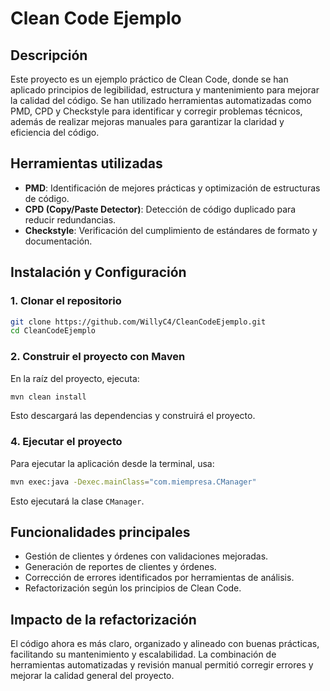 # Clean Code Ejemplo  

## Descripción  
Este proyecto es un ejemplo práctico de Clean Code, donde se han aplicado principios de legibilidad, estructura y mantenimiento para mejorar la calidad del código. Se han utilizado herramientas automatizadas como PMD, CPD y Checkstyle para identificar y corregir problemas técnicos, además de realizar mejoras manuales para garantizar la claridad y eficiencia del código.  

## Herramientas utilizadas  
- **PMD**: Identificación de mejores prácticas y optimización de estructuras de código.  
- **CPD (Copy/Paste Detector)**: Detección de código duplicado para reducir redundancias.  
- **Checkstyle**: Verificación del cumplimiento de estándares de formato y documentación.  

## Instalación y Configuración  
### **1. Clonar el repositorio**  
```bash
git clone https://github.com/WillyC4/CleanCodeEjemplo.git
cd CleanCodeEjemplo
```

### **2. Construir el proyecto con Maven**  
En la raíz del proyecto, ejecuta:  
```bash
mvn clean install
```
Esto descargará las dependencias y construirá el proyecto.

### **4. Ejecutar el proyecto**  
Para ejecutar la aplicación desde la terminal, usa:  
```bash
mvn exec:java -Dexec.mainClass="com.miempresa.CManager"
```
Esto ejecutará la clase `CManager`.

## Funcionalidades principales  
- Gestión de clientes y órdenes con validaciones mejoradas.  
- Generación de reportes de clientes y órdenes.  
- Corrección de errores identificados por herramientas de análisis.  
- Refactorización según los principios de Clean Code.  

## Impacto de la refactorización  
El código ahora es más claro, organizado y alineado con buenas prácticas, facilitando su mantenimiento y escalabilidad. La combinación de herramientas automatizadas y revisión manual permitió corregir errores y mejorar la calidad general del proyecto.  
